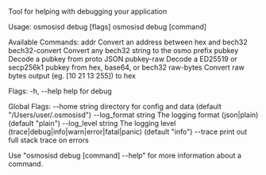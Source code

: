Tool for helping with debugging your application

Usage:
  osmosisd debug [flags]
  osmosisd debug [command]

Available Commands:
  addr           Convert an address between hex and bech32
  bech32-convert Convert any bech32 string to the osmo prefix
  pubkey         Decode a pubkey from proto JSON
  pubkey-raw     Decode a ED25519 or secp256k1 pubkey from hex, base64, or bech32
  raw-bytes      Convert raw bytes output (eg. [10 21 13 255]) to hex

Flags:
  -h, --help   help for debug

Global Flags:
      --home string         directory for config and data (default "/Users/user/.osmosisd")
      --log_format string   The logging format (json|plain) (default "plain")
      --log_level string    The logging level (trace|debug|info|warn|error|fatal|panic) (default "info")
      --trace               print out full stack trace on errors

Use "osmosisd debug [command] --help" for more information about a command.
